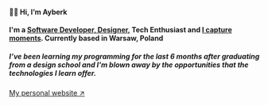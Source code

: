 #### 👋🏻 Hi, I’m Ayberk
#### I'm a [Software Developer, Designer](https://www.linkedin.com/in/kayaayberk/), Tech Enthusiast and [I capture moments](https://aybrk.dev/taste). Currently based in Warsaw, Poland
##### I’ve been learning my programming for the last 6 months after graduating from a design school and I'm blown away by the opportunities that the technologies I learn offer.

[My personal website ↗](https://aybrk.dev)
<!---
kayaayberk/kayaayberk is a ✨ special ✨ repository because its `README.md` (this file) appears on your GitHub profile.
You can click the Preview link to take a look at your changes.
--->
